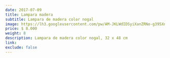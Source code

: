 ```yaml
---
date: 2017-07-09
title: Lampara madera
subtitle: Lampara de madera color nogal
image: https://lh3.googleusercontent.com/pw/AM-JKLWdIDSyiXanZRNo-g395XnFxAVz1apgXjit73D-5S-wF8xUKDjwIgCItTQGPySxq0GNsbPWouc-fd9K6As9XPFphP5nHMhZ0pByyJX1OBy3_uagM0-lIL5RqcjULS4lphHyEtHlfFS-iVCYYXSsfGnsRA=w350-h621-no?authuser=0
price: $ 8.000
weight: 8
description: Lampara de madera color nogal, 32 x 48 cm
link: 
exclude: false
---
```

